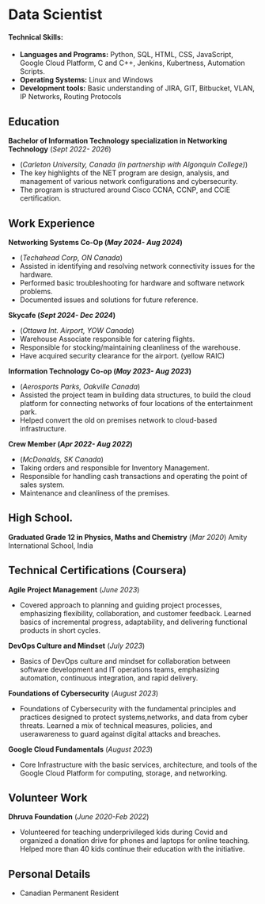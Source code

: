 # Data Scientist

#### Technical Skills: 
- **Languages and Programs:** Python, SQL, HTML, CSS, JavaScript, Google Cloud Platform, C and C++, Jenkins, Kubertness, Automation Scripts.
- **Operating Systems:** Linux and Windows
- **Development tools:** Basic understanding of JIRA, GIT, Bitbucket, VLAN, IP Networks, Routing Protocols

## Education
**Bachelor of Information Technology specialization in Networking Technology**  (_Sept 2022- 2026_)
- (_Carleton University, Canada (in partnership with Algonquin College)_)
- The key highlights of the NET program are design, analysis, and management of various network configurations and cybersecurity.
- The program is structured around Cisco CCNA, CCNP, and CCIE certification.

## Work Experience
**Networking Systems Co-Op  (_May 2024- Aug 2024_)**
- (_Techahead Corp, ON Canada_)
- Assisted in identifying and resolving network connectivity issues for the hardware.
- Performed basic troubleshooting for hardware and software network problems.
-  Documented issues and solutions for future reference.

**Skycafe (_Sept 2024- Dec 2024_)**
- (_Ottawa Int. Airport, YOW Canada_)
- Warehouse Associate responsible for catering flights.
- Responsible for stocking/maintaining cleanliness of the warehouse.
- Have acquired security clearance for the airport. (yellow RAIC)

**Information Technology Co-op (_May 2023- Aug 2023_)**
- (_Aerosports Parks, Oakville Canada_)
- Assisted the project team in building data structures, to build the cloud platform for connecting networks of four locations of the entertainment park.
- Helped convert the old on premises network to cloud-based infrastructure.

**Crew Member (_Apr 2022- Aug 2022_)**
- (_McDonalds, SK Canada_)
- Taking orders and responsible for Inventory Management.
- Responsible for handling cash transactions and operating the point of sales system.
- Maintenance and cleanliness of the premises.

## High School.
**Graduated Grade 12 in Physics, Maths and Chemistry**   (_Mar 2020_)
Amity International School, India


## Technical Certifications (Coursera)
**Agile Project Management**  (_June 2023_)
- Covered approach to planning and guiding project processes, emphasizing flexibility, collaboration, and customer feedback. Learned basics of incremental progress, adaptability, and delivering functional products in short cycles.

**DevOps Culture and Mindset**   (_July 2023_)
- Basics of DevOps culture and mindset for collaboration between software development and IT operations teams, emphasizing automation, continuous integration, and rapid delivery.

**Foundations of Cybersecurity**   (_August 2023_)
- Foundations of Cybersecurity with the fundamental principles and practices designed to protect systems,networks, and data from cyber threats. Learned a mix of technical measures, policies, and userawareness to guard against digital attacks and breaches.

**Google Cloud Fundamentals**  (_August 2023_)
- Core Infrastructure with the basic services, architecture, and tools of the Google Cloud Platform for computing, storage, and networking.


## Volunteer Work
**Dhruva Foundation**  (_June 2020-Feb 2022_)
- Volunteered for teaching underprivileged kids during Covid and organized a donation drive for phones and laptops for online teaching. Helped more than 40 kids continue their education with the initiative.

## Personal Details
- Canadian Permanent Resident
